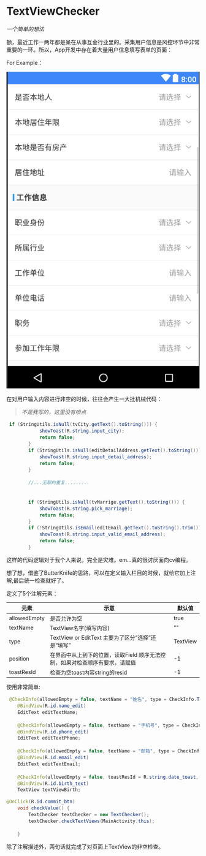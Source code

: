 # TextViewChecker

_一个简单的想法_

额，最近工作一两年都是呆在从事互金行业里的。采集用户信息是风控环节中非常重要的一环。所以，App开发中存在着大量用户信息填写表单的页面：

For Example：

![](https://github.com/DingoDemon/AndroidNotes/blob/master/LinkPics/view.png?raw=true)



在对用户输入内容进行非空的时候，往往会产生一大批机械代码：


> *不是我写的，这里没有喷点*

```java
 if (StringUtils.isNull(tvCity.getText().toString())) {
            showToast(R.string.input_city);
            return false;
        }
        if (StringUtils.isNull(editDetailAddress.getText().toString())){
            showToast(R.string.input_detail_address);
            return false;
        }
        
        //...无聊的重复.........
        
   
        if (StringUtils.isNull(tvMarrige.getText().toString())) {
            showToast(R.string.pick_marriage);
            return false;
        }
        if (!StringUtils.isEmail(editEmail.getText().toString().trim()){
            showToast(R.string.input_valid_email_address);
            return false;
        }
```

这样的代码逻辑对于我个人来说，完全是灾难。em...真的很讨厌面向cv编程。

想了想，借鉴了ButterKnife的思路，可以在定义输入栏目的时候，就给它加上注解,最后统一检查就好了。


定义了5个注解元素：

 元素 | 示意 | 默认值
| ------------ | ------------ | --------- |
| allowedEmpty|是否允许为空| true |
| textName | TextView名字(填写内容) | ""  |
| type  | TextView or EditText 主要为了区分“选择”还是“填写”| TextView |
| position | 在界面中从上到下的位置，读取Field 顺序无法控制，如果对检查顺序有要求，请赋值| -1 |
| toastResId | 检查为空toast内容string的resid | -1 |

使用非常简单:

```java
 @CheckInfo(allowedEmpty = false, textName = "姓名", type = CheckInfo.Type.EditTextView, position = 1)
    @BindView(R.id.name_edit)
    EditText editTextName;

    @CheckInfo(allowedEmpty = false, textName = "手机号", type = CheckInfo.Type.EditTextView, position = 2)
    @BindView(R.id.phone_edit)
    EditText editTextPhone;

    @CheckInfo(allowedEmpty = false, textName = "邮箱", type = CheckInfo.Type.EditTextView, position = 3)
    @BindView(R.id.email_edit)
    EditText editTextEmail;

    @CheckInfo(allowedEmpty = false, toastResId = R.string.date_toast, type = CheckInfo.Type.TextView, position = 4)
    @BindView(R.id.birth_text)
    TextView textViewBirth;
```

```java
@OnClick(R.id.commit_btn)
    void checkValue() {
        TextChecker textChecker = new TextChecker();
        textChecker.checkTextViews(MainActivity.this);

    }
```    

除了注解描述外，两句话就完成了对页面上TextView的非空检查。



